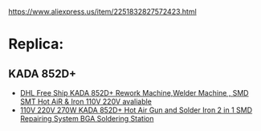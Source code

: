https://www.aliexpress.us/item/2251832827572423.html


# Replica:
## KADA 852D+
- [DHL Free Ship KADA 852D+ Rework Machine,Welder Machine , SMD SMT Hot AiR & Iron 110V 220V avaliable](https://www.aliexpress.us/item/2255799973773177.html)
- [110V 220V 270W KADA 852D+ Hot Air Gun and Solder Iron 2 in 1 SMD Repairing System BGA Soldering Station](https://www.aliexpress.us/item/2251832870302166.html)
